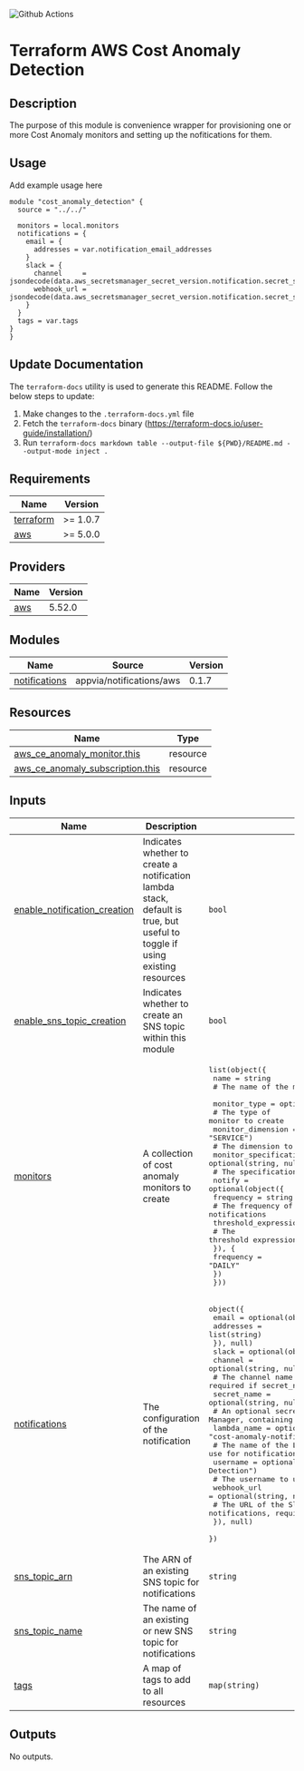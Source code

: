 ![Github Actions](../../actions/workflows/terraform.yml/badge.svg)

# Terraform AWS Cost Anomaly Detection

## Description

The purpose of this module is convenience wrapper for provisioning one or more Cost Anomaly monitors and setting up the nofitications for them.

## Usage

Add example usage here

```hcl
module "cost_anomaly_detection" {
  source = "../../"

  monitors = local.monitors
  notifications = {
    email = {
      addresses = var.notification_email_addresses
    }
    slack = {
      channel     = jsondecode(data.aws_secretsmanager_secret_version.notification.secret_string).channel
      webhook_url = jsondecode(data.aws_secretsmanager_secret_version.notification.secret_string).webhook_url
    }
  }
  tags = var.tags
}
}
```

## Update Documentation

The `terraform-docs` utility is used to generate this README. Follow the below steps to update:

1. Make changes to the `.terraform-docs.yml` file
2. Fetch the `terraform-docs` binary (https://terraform-docs.io/user-guide/installation/)
3. Run `terraform-docs markdown table --output-file ${PWD}/README.md --output-mode inject .`

<!-- BEGIN_TF_DOCS -->
## Requirements

| Name | Version |
|------|---------|
| <a name="requirement_terraform"></a> [terraform](#requirement\_terraform) | >= 1.0.7 |
| <a name="requirement_aws"></a> [aws](#requirement\_aws) | >= 5.0.0 |

## Providers

| Name | Version |
|------|---------|
| <a name="provider_aws"></a> [aws](#provider\_aws) | 5.52.0 |

## Modules

| Name | Source | Version |
|------|--------|---------|
| <a name="module_notifications"></a> [notifications](#module\_notifications) | appvia/notifications/aws | 0.1.7 |

## Resources

| Name | Type |
|------|------|
| [aws_ce_anomaly_monitor.this](https://registry.terraform.io/providers/hashicorp/aws/latest/docs/resources/ce_anomaly_monitor) | resource |
| [aws_ce_anomaly_subscription.this](https://registry.terraform.io/providers/hashicorp/aws/latest/docs/resources/ce_anomaly_subscription) | resource |

## Inputs

| Name | Description | Type | Default | Required |
|------|-------------|------|---------|:--------:|
| <a name="input_enable_notification_creation"></a> [enable\_notification\_creation](#input\_enable\_notification\_creation) | Indicates whether to create a notification lambda stack, default is true, but useful to toggle if using existing resources | `bool` | `true` | no |
| <a name="input_enable_sns_topic_creation"></a> [enable\_sns\_topic\_creation](#input\_enable\_sns\_topic\_creation) | Indicates whether to create an SNS topic within this module | `bool` | `true` | no |
| <a name="input_monitors"></a> [monitors](#input\_monitors) | A collection of cost anomaly monitors to create | <pre>list(object({<br>    name = string<br>    # The name of the monitor <br>    monitor_type = optional(string, "DIMENSIONAL")<br>    # The type of monitor to create <br>    monitor_dimension = optional(string, "SERVICE")<br>    # The dimension to monitor<br>    monitor_specification = optional(string, null)<br>    # The specification to monitor <br>    notify = optional(object({<br>      frequency = string<br>      # The frequency of notifications<br>      threshold_expression = optional(any, null)<br>      # The threshold expression to use for notifications<br>      }), {<br>      frequency = "DAILY"<br>    })<br>  }))</pre> | n/a | yes |
| <a name="input_notifications"></a> [notifications](#input\_notifications) | The configuration of the notification | <pre>object({<br>    email = optional(object({<br>      addresses = list(string)<br>    }), null)<br>    slack = optional(object({<br>      channel = optional(string, null)<br>      # The channel name for notifications, required if secret_name is not provided<br>      secret_name = optional(string, null)<br>      # An optional secret name in the AWS Secrets Manager, containing this information <br>      lambda_name = optional(string, "cost-anomaly-notification")<br>      # The name of the Lambda function to use for notifications <br>      username = optional(string, "AWS Cost Anomaly Detection")<br>      # The username to use for notifications<br>      webhook_url = optional(string, null)<br>      # The URL of the Slack webhook to use for notifications, required if secret_name is not provided<br>    }), null)<br>  })</pre> | n/a | yes |
| <a name="input_sns_topic_arn"></a> [sns\_topic\_arn](#input\_sns\_topic\_arn) | The ARN of an existing SNS topic for notifications | `string` | `null` | no |
| <a name="input_sns_topic_name"></a> [sns\_topic\_name](#input\_sns\_topic\_name) | The name of an existing or new SNS topic  for notifications | `string` | `"cost-anomaly-notifications"` | no |
| <a name="input_tags"></a> [tags](#input\_tags) | A map of tags to add to all resources | `map(string)` | n/a | yes |

## Outputs

No outputs.
<!-- END_TF_DOCS -->
